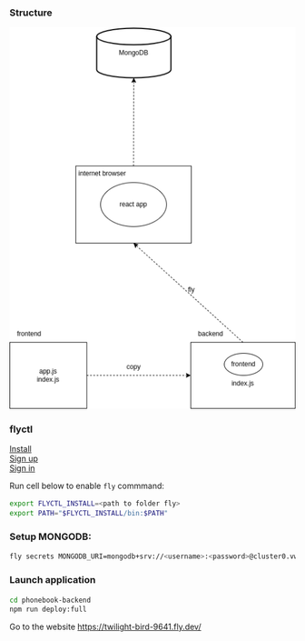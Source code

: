 ### Structure
![Structure](./img/structure.png)

### flyctl
[Install](https://fly.io/docs/hands-on/install-flyctl/)  
[Sign up](https://fly.io/docs/hands-on/sign-up/)  
[Sign in](https://fly.io/docs/hands-on/sign-in/)  

Run cell below to enable `fly` commmand:
```bash
export FLYCTL_INSTALL=<path to folder fly>
export PATH="$FLYCTL_INSTALL/bin:$PATH"
```
### Setup MONGODB:
```bash
fly secrets MONGODB_URI=mongodb+srv://<username>:<password>@cluster0.vwz1m.mongodb.net/phonebookApp?retryWrites=true&w=majority
```

### Launch application
```bash
cd phonebook-backend
npm run deploy:full
```
Go to the website https://twilight-bird-9641.fly.dev/